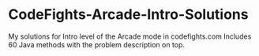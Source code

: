 # CodeFights-Arcade-Intro-Solutions

My solutions for Intro level of the Arcade mode in codefights.com
Includes 60 Java methods with the problem description on top.
